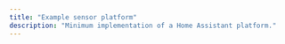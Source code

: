 ```yaml
---
title: "Example sensor platform"
description: "Minimum implementation of a Home Assistant platform."
---
```


<script>
window.location = 'https://developers.home-assistant.io/docs/en/creating_platform_example_sensor.html';
</script>